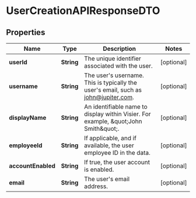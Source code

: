 

# UserCreationAPIResponseDTO


## Properties

| Name | Type | Description | Notes |
|------------ | ------------- | ------------- | -------------|
|**userId** | **String** | The unique identifier associated with the user. |  [optional] |
|**username** | **String** | The user&#39;s username. This is typically the user&#39;s email, such as john@jupiter.com. |  [optional] |
|**displayName** | **String** | An identifiable name to display within Visier. For example, \&quot;John Smith\&quot;. |  [optional] |
|**employeeId** | **String** | If applicable, and if available, the user employee ID in the data. |  [optional] |
|**accountEnabled** | **String** | If true, the user account is enabled. |  [optional] |
|**email** | **String** | The user&#39;s email address. |  [optional] |



